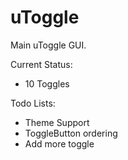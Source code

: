 uToggle
=======

Main uToggle GUI.

Current Status:
- 10 Toggles

Todo Lists:
- Theme Support
- ToggleButton ordering
- Add more toggle
